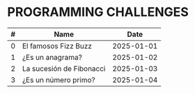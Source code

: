 # PROGRAMMING CHALLENGES

| #   | Name                     | Date       |
| --- | ------------------------ | ---------- |
| 0   | El famosos Fizz Buzz     | 2025-01-01 |
| 1   | ¿Es un anagrama?         | 2025-01-02 |
| 2   | La sucesión de Fibonacci | 2025-01-03 |
| 3   | ¿Es un número primo?     | 2025-01-04 |
